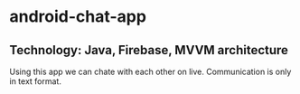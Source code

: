 # android-chat-app
## Technology: Java, Firebase, MVVM architecture
Using this app we can chate with each other on live. Communication is only in text format.
